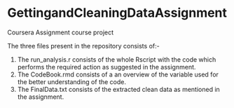 # GettingandCleaningDataAssignment
Coursera Assignment course project

The three files present in the repository consists of:-

1. The run_analysis.r consists of the whole Rscript with the code which performs the required action as suggested in the assignment.
2. The CodeBook.rmd consists of a an overview of the variable used for the better understanding of the code.
3. The FinalData.txt consists of the extracted clean data as mentioned in the assignment. 

